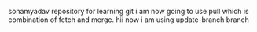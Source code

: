 sonamyadav repository for learning git
i am now going to use pull which is combination of fetch and merge.
hii now i am using update-branch branch

